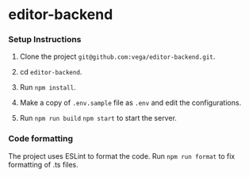 # editor-backend

### Setup Instructions

1. Clone the project `git@github.com:vega/editor-backend.git`.

2. cd `editor-backend`.

3. Run `npm install`.

4. Make a copy of `.env.sample` file as `.env` and edit the configurations.

5. Run `npm run build` `npm start` to start the server.

### Code formatting

The project uses ESLint to format the code. Run `npm run format` to fix
formatting of .ts files.
